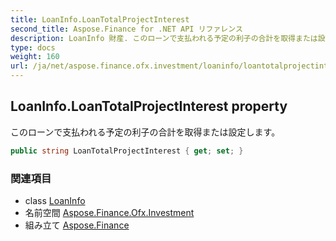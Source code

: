 ```yaml
---
title: LoanInfo.LoanTotalProjectInterest
second_title: Aspose.Finance for .NET API リファレンス
description: LoanInfo 財産. このローンで支払われる予定の利子の合計を取得または設定します
type: docs
weight: 160
url: /ja/net/aspose.finance.ofx.investment/loaninfo/loantotalprojectinterest/
---
```

## LoanInfo.LoanTotalProjectInterest property

このローンで支払われる予定の利子の合計を取得または設定します。

```csharp
public string LoanTotalProjectInterest { get; set; }
```

### 関連項目

* class [LoanInfo](../)
* 名前空間 [Aspose.Finance.Ofx.Investment](../../loaninfo/)
* 組み立て [Aspose.Finance](../../../)


